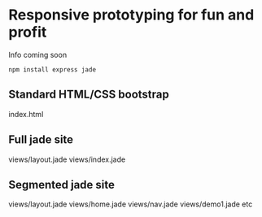 Responsive prototyping for fun and profit
=========================================

Info coming soon

`npm install express jade`


Standard HTML/CSS bootstrap
---------------------------
index.html

Full jade site
--------------
views/layout.jade
views/index.jade

Segmented jade site
-------------------
views/layout.jade
views/home.jade
views/nav.jade
views/demo1.jade
etc